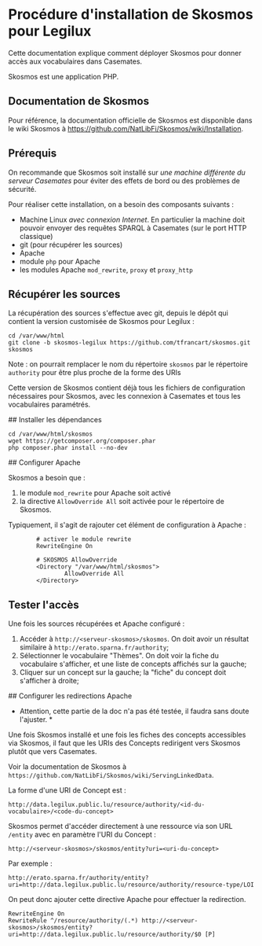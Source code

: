 
# Procédure d'installation de Skosmos pour Legilux


Cette documentation explique comment déployer Skosmos pour donner accès aux vocabulaires dans Casemates.

Skosmos est une application PHP.


## Documentation de Skosmos

Pour référence, la documentation officielle de Skosmos est disponible dans le wiki Skosmos à https://github.com/NatLibFi/Skosmos/wiki/Installation.


## Prérequis

On recommande que Skosmos soit installé sur _une machine différente du serveur Casemates_ pour éviter des effets de bord ou des problèmes de sécurité.

Pour réaliser cette installation, on a besoin des composants suivants :

- Machine Linux _avec connexion Internet_. En particulier la machine doit pouvoir envoyer des requêtes SPARQL à Casemates (sur le port HTTP classique)
- git (pour récupérer les sources)
- Apache
- module `php` pour Apache
- les modules Apache `mod_rewrite`, `proxy` et `proxy_http`



## Récupérer les sources

La récupération des sources s'effectue avec git, depuis le dépôt qui contient la version customisée de Skosmos pour Legilux :

```
cd /var/www/html
git clone -b skosmos-legilux https://github.com/tfrancart/skosmos.git skosmos
```

Note : on pourrait remplacer le nom du répertoire `skosmos` par le répertoire `authority` pour être plus proche de la forme des URIs

Cette version de Skosmos contient déjà tous les fichiers de configuration nécessaires pour Skosmos, avec les connexion à Casemates et tous les vocabulaires paramétrés.

## Installer les dépendances

```
cd /var/www/html/skosmos
wget https://getcomposer.org/composer.phar
php composer.phar install --no-dev
```

## Configurer Apache

Skosmos a besoin que :

1. le module `mod_rewrite` pour Apache soit activé
2. la directive `AllowOverride All` soit activée pour le répertoire de Skosmos.

Typiquement, il s'agit de rajouter cet élément de configuration à Apache :

```
		# activer le module rewrite
		RewriteEngine On

        # SKOSMOS AllowOverride
        <Directory "/var/www/html/skosmos">
                AllowOverride All
        </Directory>
```

## Tester l'accès

Une fois les sources récupérées et Apache configuré :

1. Accéder à `http://<serveur-skosmos>/skosmos`. On doit avoir un résultat similaire à `http://erato.sparna.fr/authority`;
2. Sélectionner le vocabulaire "Thèmes". On doit voir la fiche du vocabulaire s'afficher, et une liste de concepts affichés sur la gauche;
3. Cliquer sur un concept sur la gauche; la "fiche" du concept doit s'afficher à droite;

## Configurer les redirections Apache

* Attention, cette partie de la doc n'a pas été testée, il faudra sans doute l'ajuster. *

Une fois Skosmos installé et une fois les fiches des concepts accessibles via Skosmos, il faut que les URIs des Concepts redirigent vers Skosmos plutôt que vers Casemates.

Voir la documentation de Skosmos à `https://github.com/NatLibFi/Skosmos/wiki/ServingLinkedData`.

La forme d'une URI de Concept est :

`http://data.legilux.public.lu/resource/authority/<id-du-vocabulaire>/<code-du-concept>`

Skosmos permet d'accéder directement à une ressource via son URL `/entity` avec en paramètre l'URI du Concept :

`http://<serveur-skosmos>/skosmos/entity?uri=<uri-du-concept>`

Par exemple :

`http://erato.sparna.fr/authority/entity?uri=http://data.legilux.public.lu/resource/authority/resource-type/LOI`

On peut donc ajouter cette directive Apache pour effectuer la redirection.

```
RewriteEngine On
RewriteRule ^/resource/authority/(.*) http://<serveur-skosmos>/skosmos/entity?uri=http://data.legilux.public.lu/resource/authority/$0 [P]
```